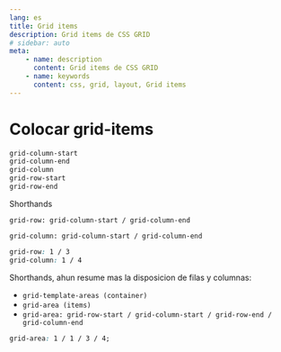 ```yaml
---
lang: es
title: Grid items
description: Grid items de CSS GRID
# sidebar: auto
meta:
    - name: description
      content: Grid items de CSS GRID
    - name: keywords
      content: css, grid, layout, Grid items
---
```


# Colocar grid-items

```css
grid-column-start
grid-column-end
grid-column
grid-row-start
grid-row-end
```

Shorthands

`grid-row: grid-column-start / grid-column-end`

`grid-column: grid-column-start / grid-column-end`

```css
grid-row: 1 / 3
grid-column: 1 / 4
```

Shorthands, ahun resume mas la disposicion de filas y columnas:

-   `grid-template-areas (container)`
-   `grid-area (items)`
-   `grid-area: grid-row-start / grid-column-start / grid-row-end / grid-column-end`

```css
grid-area: 1 / 1 / 3 / 4;
```
